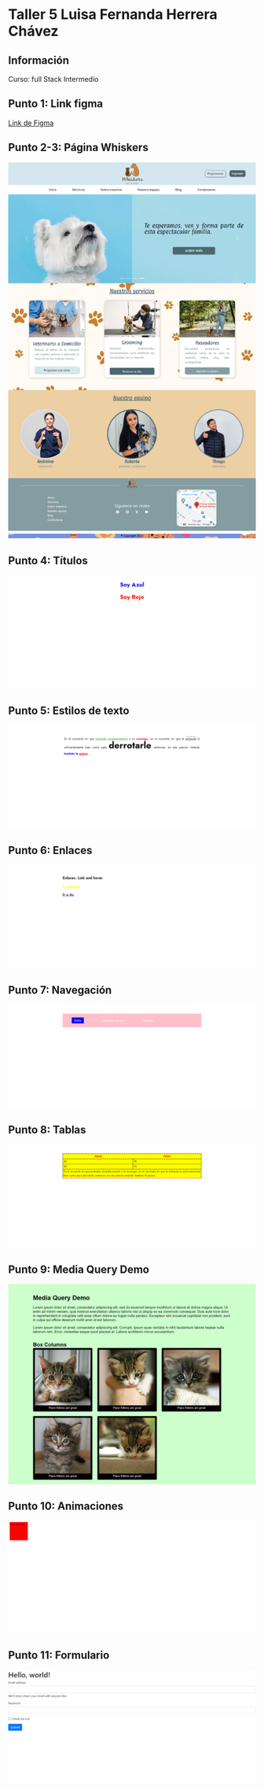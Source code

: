 <h1>Taller 5 Luisa Fernanda Herrera Chávez </h1>

<h2> Información</h2>
<p>Curso: full Stack Intermedio </p>
<h2> Punto 1: Link figma</h2>
<a href="https://www.figma.com/file/5TRo9TY6S3BrJRWJmhBkiv/Whiskers.com?type=design&node-id=2-81&mode=design&t=Gs6fpAAJHRFVl4kI-0" target="_blank">Link de Figma</a>


<h2> Punto 2-3: Página Whiskers</h2>
<img src="./public/images/Taller-punto-2-3.png" alt="página">


<h2> Punto 4: Títulos</h2>
<img src="./public/images/Taller-punto-4.png" alt="Títulos">

<h2> Punto 5: Estilos de texto</h2>
<img src="./public/images/Taller-punto-5.png" alt="Estilos de texto">

<h2> Punto 6: Enlaces</h2>
<img src="./public/images/Taller-punto-6.png" alt="Enlaces">

<h2> Punto 7: Navegación</h2>
<img src="./public/images/Taller-punto-7.png" alt="Navegación">

<h2> Punto 8: Tablas</h2>
<img src="./public/images/Taller-punto-8.png" alt="Tablas">

<h2> Punto 9: Media Query Demo </h2>
<img src="./public/images/Taller-punto-9.png" alt="Media Query">

<h2> Punto 10: Animaciones </h2>
<img src="./public/images/Taller-punto-10.png" alt="Animaciones">

<h2> Punto 11: Formulario </h2>
<img src="./public/images/Taller-punto-11.png" alt="Formulario">